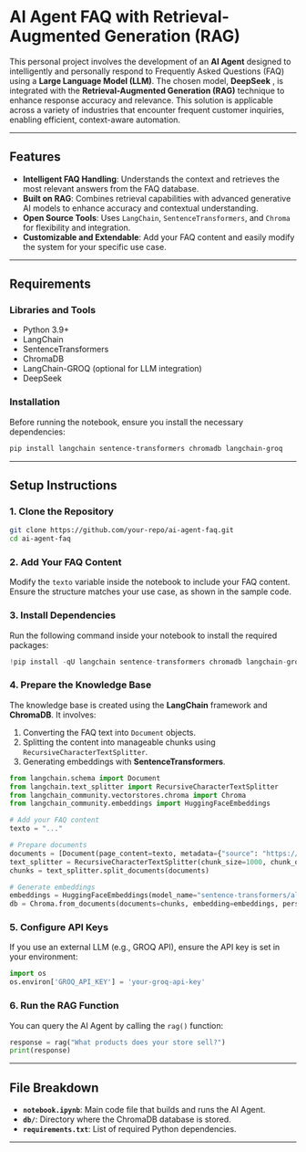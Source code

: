# AI Agent FAQ with Retrieval-Augmented Generation (RAG)

This personal project involves the development of an **AI Agent** designed to intelligently and personally respond to Frequently Asked Questions (FAQ) using a **Large Language Model (LLM)**. The chosen model, **DeepSeek** , is integrated with the **Retrieval-Augmented Generation (RAG)** technique to enhance response accuracy and relevance. This solution is applicable across a variety of industries that encounter frequent customer inquiries, enabling efficient, context-aware automation.

---

## **Features**
- **Intelligent FAQ Handling**: Understands the context and retrieves the most relevant answers from the FAQ database.
- **Built on RAG**: Combines retrieval capabilities with advanced generative AI models to enhance accuracy and contextual understanding.
- **Open Source Tools**: Uses `LangChain`, `SentenceTransformers`, and `Chroma` for flexibility and integration.
- **Customizable and Extendable**: Add your FAQ content and easily modify the system for your specific use case.

---

## **Requirements**

### **Libraries and Tools**
- Python 3.9+
- LangChain
- SentenceTransformers
- ChromaDB
- LangChain-GROQ (optional for LLM integration)
- DeepSeek

### **Installation**
Before running the notebook, ensure you install the necessary dependencies:

```bash
pip install langchain sentence-transformers chromadb langchain-groq
```

---

## **Setup Instructions**

### **1. Clone the Repository**
```bash
git clone https://github.com/your-repo/ai-agent-faq.git
cd ai-agent-faq
```

### **2. Add Your FAQ Content**
Modify the `texto` variable inside the notebook to include your FAQ content. Ensure the structure matches your use case, as shown in the sample code.

### **3. Install Dependencies**
Run the following command inside your notebook to install the required packages:
```python
!pip install -qU langchain sentence-transformers chromadb langchain-groq
```

### **4. Prepare the Knowledge Base**
The knowledge base is created using the **LangChain** framework and **ChromaDB**. It involves:
1. Converting the FAQ text into `Document` objects.
2. Splitting the content into manageable chunks using `RecursiveCharacterTextSplitter`.
3. Generating embeddings with **SentenceTransformers**.

```python
from langchain.schema import Document
from langchain.text_splitter import RecursiveCharacterTextSplitter
from langchain_community.vectorstores.chroma import Chroma
from langchain_community.embeddings import HuggingFaceEmbeddings

# Add your FAQ content
texto = "..."

# Prepare documents
documents = [Document(page_content=texto, metadata={"source": "https://example.com"})]
text_splitter = RecursiveCharacterTextSplitter(chunk_size=1000, chunk_overlap=500)
chunks = text_splitter.split_documents(documents)

# Generate embeddings
embeddings = HuggingFaceEmbeddings(model_name="sentence-transformers/all-MiniLM-L6-v2")
db = Chroma.from_documents(documents=chunks, embedding=embeddings, persist_directory="db")
```

### **5. Configure API Keys**
If you use an external LLM (e.g., GROQ API), ensure the API key is set in your environment:
```python
import os
os.environ['GROQ_API_KEY'] = 'your-groq-api-key'
```

### **6. Run the RAG Function**
You can query the AI Agent by calling the `rag()` function:
```python
response = rag("What products does your store sell?")
print(response)
```

---

## **File Breakdown**
- **`notebook.ipynb`**: Main code file that builds and runs the AI Agent.
- **`db/`**: Directory where the ChromaDB database is stored.
- **`requirements.txt`**: List of required Python dependencies.

---

